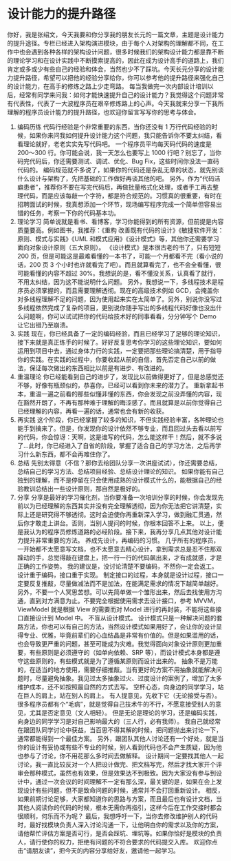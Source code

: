 # 设计能力的提升路径

你好，我是张绍文，今天我要和你分享我的朋友长元的一篇文章，主题是设计能力的提升途径。专栏已经进入架构演进模块，由于每个人对架构的理解都不同，在工作中也会遇到各种各样的架构设计问题，很多时候我们的架构设计能力都是靠不断的理论学习和在设计实践中不断摸索提高的，因此在成为设计高手的道路上，我们肯定或多或少有些自己的经验和体会，当然也少不了踩坑。今天长元分享的设计能力提升路径，希望可以把他的经验分享给你，你可以参考他的提升路径来强化自己的设计能力，在高手的修炼之路上少走弯路。
每当我做完一次内部设计培训以后，经常有同学来问我：如何才能快速提升自己的设计能力？我觉得这个问题非常有代表性，代表了一大波程序员在艰辛修炼路上的心声。今天我就来分享一下我所理解的程序员设计能力的提升路径，也欢迎你留言写写你的思考与体会。
1.  编码历练
代码行经验是个非常重要的东西，当你还没有 1 万行代码经验的时候，如果你来问我如何提升设计能力这个问题，我只能告诉你不要太纠结，看看理论就好，老老实实先写代码吧。
一个程序员平均每天码代码的速度是 200～300 行。你可能会说，我一天怎么也要写上 1000 行吧？别忘了，当你码完代码后，你还需要测试、调试、优化、Bug Fix，这些时间你没法一直码代码的。
编码规范就不多说了，如果你的代码还是杂乱无章的状态，就先别谈什么设计与架构了，先把基础的工作做好再谈其他的吧。
另外，作为“代码洁癖患者”，推荐你不要在写完代码后，再做批量格式化处理，或者手工再去整理代码，而是应该每敲一个字符，都是符合规范的。习惯真的很重要，有时在招聘面试的时候，我真想添加一个环节，现场编写程序完成一个简单但容易出错的任务，考察一下你的代码基本功。
2. 理论学习
简单说就是看书、看博客，学习你能得到的所有资源，但前提是内容质量要高。例如图书，我推荐：《重构 改善既有代码的设计》《敏捷软件开发：原则、模式与实践》《UML 和模式应用》《设计模式》等，其他你还需要学习面向对象设计原则（五大原则）。
《设计模式》是本很古老的书了，只有短短 200 页，但是可能这是最难看懂的一本书了，可能一个月都看不完（看小说的话，200 页 3 个小时也许就看完了吧）。而且就算看完了，也不会全看懂，很可能看懂的内容不超过 30%。我想说的是，看不懂没关系，认真看了就行，不用太纠结，因为这不能说明什么问题。
另外，我想说一下，多线程技术是程序员必须掌握的，而且需要理解透彻。现在的高级技术例如 GCD，会掩盖你对多线程理解不足的问题，因为使用起来实在太简单了。另外，别说你没写过多线程依然完成了复杂的项目，更别说你随手写出的多线程代码好像也没出什么问题啊，你可以试试把你的代码给技术好的同事看看，分分钟写个 Demo 让它出错乃至崩溃。
3. 实践
现在，你已经具备了一定的编码经验，而且已经学习了足够的理论知识，接下来就是真正练手的时候了。好好反复思考你学习的这些理论知识，要如何运用到项目中去，通过身体力行的实践，一定要把那些理论搞清楚，用于指导你的实践。在实践的过程中，你要收起从前的自信，首先否定自己以前的做法，保证每次做出的东西相比以前是有进步、有改进的。
4. 重温理论
你已经能看到自己的进步了，发现比以前做得更好了，但是总感觉还不够，好像有瓶颈似的，恭喜你，已经可以看到你未来的潜力了。
重新拿起书本，重温一遍之前看的那些似懂非懂的东西，你会发现之前没弄懂的内容，现在豁然开朗了，不再有那种难于理解的晦涩感了。而且就算是以前你觉得自己已经理解的内容，再看一遍的话，通常也会有新的收获。
5. 再实践
这个阶段，你已经掌握了较多的知识，不但实践经验丰富，各种理论也能手到擒来了。但是，你发现你的设计依然不够专业，而且回过头去看以前写的代码，你会惊讶：天啊，这是谁写的代码，怎么能这样干！然后，就不多说了…此时，你已经进入了自省的阶段，掌握了适合自己的学习方法，之后再学习什么新东西，都不会再难住你了。
6. 总结
先别太得意（不信？那你去给团队分享一次讲座试试），你还需要总结，总结自己的学习方法、总结项目经验、总结设计理论的知识。
如果你能有自己独到的理解，而不是停留在只会使用成熟的设计模式什么的，能根据自己的经验教训总结出一些设计原则，那自然是极好的。
7. 分享
分享是最好的学习催化剂，当你要准备一次培训分享的时候，你会发现先前以为已经理解的东西其实并没有完全理解透彻，因为你无法把它讲清楚，实际上还是研究得不够透彻。这时会迫使你再重新深入学习，做到融汇贯通，然后你才敢走上讲台。否则，当别人提问的时候，你根本回答不上来。
以上，便是我认为的程序员修炼道路的必经阶段。接下来，我再分享几点其他对设计能力提升非常重要的方法。
养成先设计，再编码的习惯。
几乎所有的程序员，一开始都不太愿意写文档，也不太愿意去精心设计，拿到需求总是忍不住那双躁动的手，总觉得敲在键盘上，把一行一行的代码飙出来，才有成就感，才是正确的工作姿势。
我的建议是，没讨论清楚不要编码，不然你一定会返工。
设计重于编码，接口重于实现。
制定接口的过程，本身就是设计过程，接口一定要反复推敲，尽量做减法而不是加法，在能满足需求的情况下越简单越好。
另外，不要一个人冥思苦想。可以先简单做一个雏形出来，然后去找使用方沟通，直到对方满意为止。不要完全根据使用需求去设计接口，参考 MVVM，ViewModel 就是根据 View 的需要而对 Model 进行的再封装，不能将这些接口直接设计到 Model 中。
不盲从设计模式。
设计模式只是一种解决问题的套路方法，你也可以有自己的方法，当然设计模式如果用好了，会让你的设计显得专业、优雅，毕竟前辈们的心血结晶是非常有价值的。但是如果滥用的话，也会导致更严重的问题，甚至可能成为灾难。我觉得面向对象设计原则更加重要，有些原则是必须遵守的（如单向依赖、SRP 等），而设计模式本身都是遵守这些原则的，有些模式就是为了遵循某原则而设计出来的。
抽象不是万能的，在适当的地方使用，需要仔细推敲。当有更好的方案不用抽象就能解决问题时，尽量避免抽象。我见过太多抽象过火、过度设计的案例了，增加了太多维护成本，还不如按照最自然的方式去写。
空杯心态，向身边的同学学习，站在巨人的肩上，站在别人的肩上。
有人提意见，先收下它（无论接受与否）。
很多程序员都有个“毛病”，就是觉得自己技术牛的不行，不愿意接受别人的意见，尤其是否定意见（文人相轻）。 但是无论是理论的学习，还是编码实践，向身边的同学学习是对自己影响最大的（三人行，必有我师）。
我自己就经常在跟团队同学讨论中获益，当百思不得其解的时候，把问题抛出来讨论一下，通常都能得到一个最佳方案。
另外，跟团队其他人讨论还有一个好处，就是当你的设计有妥协或有些不专业的时候，别人看到代码也不会产生质疑，因为他也参与了讨论，你不用花那么多时间去做解释。
设计期间一定要找其他人一起讨论，我一直比较反对一个人把设计做完、把文档写完，然后才找大家开个评审会那种模式，虽然也有效果，但是效果达不到极致。因为大家没有参与到设计中，通过一次会议的时间理解不一定有那么深，最关键的是，如果在会上发现设计有些问题，但不是致命问题的时候，通常并不会打回重新设计。
相反，如果前期讨论足够，大家都知道你的思路与方案，而且最后也有设计文档，当其他人阅读你的代码的时候，根本无需你再指引，这样今后在工作交接时都会很顺利，何乐而不为呢？
最后，我想呼吁一下，当你去修改维护别人的代码时，最好找模块负责人深入讨论沟通一下，让他明白你的需求以及你的方案，请他帮忙评估方案是否可行，是否会踩坑、埋坑等。如果你恰好是模块的负责人，请行使你的权力，拒绝有问题的不符合要求的代码提交入库。
欢迎你点击“请朋友读”，把今天的内容分享给好友，邀请他一起学习。